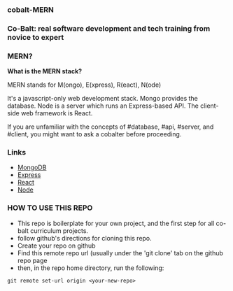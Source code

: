 ### cobalt-MERN

### Co-Balt: real software development and tech training from novice to expert

### MERN?
<b> What is the MERN stack?</b>
<p> MERN stands for M(ongo), E(xpress), R(eact), N(ode)</p>
<p> It's a javascript-only web development stack. Mongo provides the database. Node is a server which runs an Express-based API. The client-side web framework is React.</p>
<p> If you are unfamiliar with the concepts of #database, #api, #server, and #client, you might want to ask a cobalter before proceeding.</p>

### Links
 * [MongoDB](https://www.mongodb.com/)
 * [Express](https://expressjs.com/en/api.html)
 * [React](https://reactjs.org/)
 * [Node](https://nodejs.org/en/)


### HOW TO USE THIS REPO
 * This repo is boilerplate for your own project, and the first step for all co-balt curriculum projects.
 * follow github's directions for cloning this repo.
 * Create your repo on github
 * Find this remote repo url (usually under the 'git clone' tab on the github repo page
 * then, in the repo home directory, run the following:

 `git remote set-url origin <your-new-repo>`